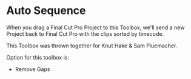 # Auto Sequence

When you drag a Final Cut Pro Project to this Toolbox, we'll send a new Project back to Final Cut Pro with the clips sorted by timecode.

This Toolbox was thrown together for Knut Hake & Sam Pluemacher.

Option for this toolbox is:
- Remove Gaps
